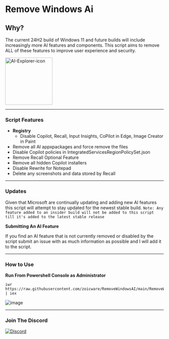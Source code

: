 # Remove Windows Ai
## Why?
The current 24H2 build of Windows 11 and future builds will include increasingly more AI features and components. This script aims to remove ALL of these features to improve user experience and security. 

<img width="150" alt="AI-Explorer-icon" src="https://github.com/zoicware/RemoveWindowsAI/assets/118035521/33efb033-c935-416c-977d-777bb69a3737">


----------------------



### Script Features
 - **Registry** 
   - Disable Copilot, Recall, Input Insights, CoPilot in Edge, Image Creator in Paint
 - Remove all AI appxpackages and force remove the files
 - Disable Copilot policies in IntegratedServicesRegionPolicySet.json
 - Remove Recall Optional Feature
 - Remove all hidden Copilot installers
 - Disable Rewrite for Notepad
 - Delete any screenshots and data stored by Recall

---
### Updates

Given that Microsoft are continually updating and adding new AI features this script will attempt to stay updated for the newest stable build.
`Note: Any feature added to an insider build will not be added to this script till it's added to the latest stable release`

**Submitting An AI Feature**

If you find an AI feature that is not currently removed or disabled by the script submit an issue with as much information as possible and I will add it to the script.

---

 ### How to Use
 **Run From Powershell Console as Administrator**
 ```
 iwr https://raw.githubusercontent.com/zoicware/RemoveWindowsAI/main/RemoveWindowsAi.ps1 | iex
 ```
 


![image](https://github.com/user-attachments/assets/be4c29da-8a60-43e7-a63b-5d4415cc31a6)

---

### Join The Discord

[![Discord](https://discordapp.com/api/guilds/1173717737017716777/widget.png?style=banner1)](https://discord.gg/VsC7XS5vgA)


